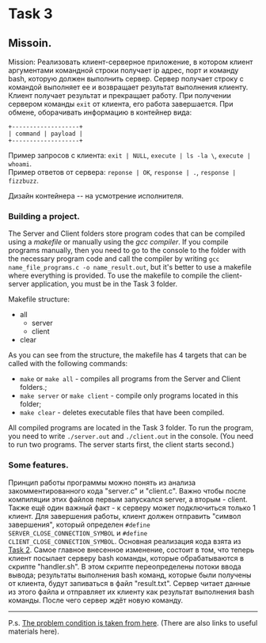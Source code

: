 # Task 3

## Missoin.
Mission: Реализовать клиент-серверное приложение, в котором клиент аргументами командной строки получает ip адрес, порт и команду bash, которую должен выполнить сервер. Сервер получает строку с командой выполняет ее и возвращает результат выполнения клиенту. Клиент получает результат и прекращает работу. При получении сервером команды `exit` от клиента, его работа завершается. При обмене, оборачивать информацию в контейнер вида:
```
+-------------------+
| command | payload |
+-------------------+
```
Пример запросов с клиента: `exit | NULL`, `execute | ls -la \`, `execute | whoami`.  
Пример ответов от сервера: `reponse | OK`, `response | .`, `response | fizzbuzz`.  

Дизайн контейнера -- на усмотрение исполнителя.

### Building a project.

The Server and Client folders store program codes that can be compiled using a _makefile_ or manually using the _gcc compiler_. If you compile programs manually, then you need to go to the console to the folder with the necessary program code and call the compiler by writing `gcc name_file_programs.c -o name_result.out`, but it's better to use a makefile where everything is provided. To use the makefile to compile the client-server application, you must be in the Task 3 folder.

Makefile structure:
+ all
    + server
    + client
+ clear

As you can see from the structure, the makefile has 4 targets that can be called with the following commands:
+ `make` or `make all` - compiles all programs from the Server and Client folders.;
+ `make server` or `make client` - compile only programs located in this folder;
+ `make clear` - deletes executable files that have been compiled.

All compiled programs are located in the Task 3 folder. To run the program, you need to write `./server.out` and `./client.out` in the console. (You need to run two programs. The server starts first, the client starts second.)  

### Some features.

Принцип работы программы можно понять из анализа закомментированного кода "server.c" и "client.c". Важно чтобы после компиляции этих файлов первым запускался server, а вторым - client. Также ещё один важный факт - к серверу может подключиться только 1 клиент. Для завершения работы, клиент должен отправить "символ завершения", который определен `#define SERVER_CLOSE_CONNECTION_SYMBOL` и `#define CLIENT_CLOSE_CONNECTION_SYMBOL`. Основная реализация кода взята из [Task 2](./Practice/Task%202/). Самое главное внесенное изменение, состоит в том, что теперь клиент посылает серверу bash команды, которые обрабатываются в скрипте "handler.sh". В этом скрипте переопределены потоки ввода вывода; результаты выполнения bash команд, которые были получены от клиента, будут запиваться в файл "result.txt". Сервер читает данные из этого файла и отправляет их клиенту как результат выполнения bash команды. После чего сервер ждёт новую команду.  

___
P.s. [The problem condition is taken from here](https://github.com/rtu-os/ktso-0x-20/tree/main/task03). (There are also links to useful materials here).